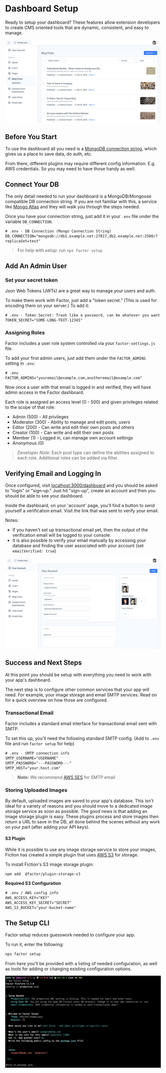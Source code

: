 # Dashboard Setup

Ready to setup your dashboard? These features allow extension developers to create CMS oriented tools that are dynamic, consistent, and easy to manage.

![Factor Dashboard](./img/dashboard.jpg)

## Before You Start

To use the dashboard all you need is a [MongoDB connection string](https://docs.mongodb.com/manual/reference/connection-string/), which gives us a place to save data, do auth, etc.

From there, different plugins may require different config information. E.g. AWS credentials. So you may need to have those handy as well.

## Connect Your DB

The only detail needed to run your dashboard is a MongoDB/Mongoose compatible DB connection string. If you are not familiar with this, a service like [Mongo Atlas](https://www.mongodb.com/cloud/atlas) and they will walk you through the steps needed.

Once you have your connection string, just add it in your `.env` file under the variable `DB_CONNECTION`.

```git
# .env - DB Connection (Mongo Connection String)
DB_CONNECTION="mongodb://db1.example.net:27017,db2.example.net:2500/?replicaSet=test"
```

> For help with setup: run `npx factor setup`

## Add An Admin User

### Set your secret token

Json Web Tokens (JWTs) are a great way to manage your users and auth.

To make them work with Factor, just add a "token secret." (This is used for encoding them on your server.) To add it:

```git
# .env - Token Secret: Treat like a password, can be whatever you want
TOKEN_SECRET="SOME-LONG-TEXT-12345"
```

### Assigning Roles

Factor includes a user role system controlled via your `factor-settings.js` file.

To add your first admin users, just add them under the `FACTOR_ADMINS` setting in `.env`:

```git
# .env
FACTOR_ADMINS="youremail@example.com,anotheremail@example.com"
```

Now once a user with that email is logged in and verified, they will have admin access in the Factor dashboard.

Each role is assigned an access level (0 - 500) and given privileges related to the scope of that role:

- Admin (500) - All privileges
- Moderator (300) - Ability to manage and edit posts, users
- Editor (200) - Can write and edit their own posts and others
- Creator (100) - Can write and edit their own posts
- Member (1) - Logged in, can manage own account settings
- Anonymous (0)

> _Developer Note:_ Each post type can define the abilities assigned to each role. Additional roles can be added via filter.

## Verifying Email and Logging In

Once configured, visit [localhost:3000/dashboard](http://localhost:3000/dashboard) and you should be asked to "login" or "sign-up." Just hit "sign-up", create an account and then you should be able to see your dashboard.

Inside the dashboard, on your 'account' page, you'll find a button to send yourself a verification email. Visit the link that was sent to verify your email.

Notes:

- If you haven't set up transactional email yet, then the output of the verification email will be logged to your console.
- It is also possible to verify your email manually by accessing your database and finding the user associated with your account (set `emailVerified: true`)

![Account Dashboard](./img/dashboard-account.jpg)

## Success and Next Steps

At this point you should be setup with everything you need to work with your app's dashboard.

The next step is to configure other common services that your app will need. For example, your image storage and email SMTP services. Read on for a quick overview on how those are configured.

### Transactional Email

Factor includes a standard email interface for transactional email sent with SMTP.

To set this up, you'll need the following standard SMTP config. (Add to `.env` file and run `factor setup` for help)

```git
# .env - SMTP connection info
SMTP_USERNAME="USERNAME"
SMTP_PASSWORD="---PASSWORD---"
SMTP_HOST="your.host.com"

```

> **Note:** We recommend [AWS SES](https://aws.amazon.com/ses/) for SMTP email

### Storing Uploaded Images

By default, uploaded images are saved to your app's database. This isn't ideal for a variety of reasons and you should move to a dedicated image storage service as soon as possible. The good news is that adding an image storage plugin is easy. These plugins process and store images then return a URL to save in the DB, all done behind the scenes without any work on your part (after adding your API keys).

#### S3 Plugin

While it is possible to use any image storage service to store your images, Fiction has created a simple plugin that uses [AWS S3](https://aws.amazon.com/s3/) for storage.

To install Fiction's S3 image storage plugin:

```bash
npm add  @factor/plugin-storage-s3
```

**Required S3 Configuration**

```git
# .env / AWS config info
AWS_ACCESS_KEY="KEY"
AWS_ACCESS_KEY_SECRET="SECRET"
AWS_S3_BUCKET="your-bucket-name"
```

## The Setup CLI

Factor setup reduces guesswork needed to configure your app.

To run it, enter the following:

```bash
npx factor setup
```

From here you'll be provided with a listing of needed configuration, as well as tools for adding or changing existing configuration options.

![Factor Setup](./img/factor-setup.jpg)
